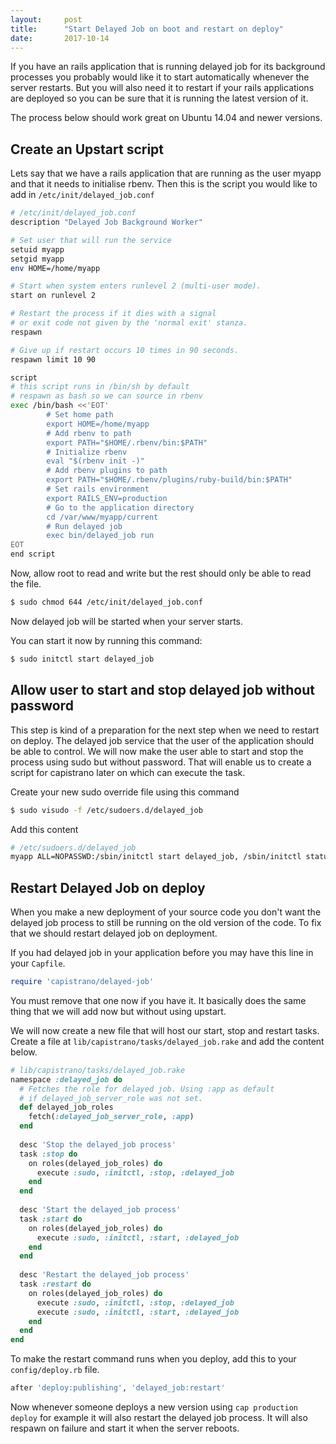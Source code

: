 ```yaml
---
layout:     post
title:      "Start Delayed Job on boot and restart on deploy"
date:       2017-10-14
---
```


If you have an rails application that is running delayed job for its background processes you probably would like it to start automatically whenever the server restarts. But you will also need it to restart if your rails applications are deployed so you can be sure that it is running the latest version of it.

The process below should work great on Ubuntu 14.04 and newer versions.

## Create an Upstart script

Lets say that we have a rails application that are running as the user myapp and that it needs to initialise rbenv. Then this is the script you would like to add in `/etc/init/delayed_job.conf`

```bash
# /etc/init/delayed_job.conf
description "Delayed Job Background Worker"

# Set user that will run the service
setuid myapp
setgid myapp
env HOME=/home/myapp

# Start when system enters runlevel 2 (multi-user mode).
start on runlevel 2

# Restart the process if it dies with a signal
# or exit code not given by the 'normal exit' stanza.
respawn

# Give up if restart occurs 10 times in 90 seconds.
respawn limit 10 90

script
# this script runs in /bin/sh by default
# respawn as bash so we can source in rbenv
exec /bin/bash <<'EOT'
        # Set home path
        export HOME=/home/myapp
        # Add rbenv to path
        export PATH="$HOME/.rbenv/bin:$PATH"
        # Initialize rbenv
        eval "$(rbenv init -)"
        # Add rbenv plugins to path
        export PATH="$HOME/.rbenv/plugins/ruby-build/bin:$PATH"
        # Set rails environment
        export RAILS_ENV=production
        # Go to the application directory
        cd /var/www/myapp/current
        # Run delayed job
        exec bin/delayed_job run
EOT
end script
```

Now, allow root to read and write but the rest should only be able to read the file.

```bash
$ sudo chmod 644 /etc/init/delayed_job.conf
```

Now delayed job will be started when your server starts.

You can start it now by running this command:

```bash
$ sudo initctl start delayed_job
```

## Allow user to start and stop delayed job without password

This step is kind of a preparation for the next step when we need to restart on deploy. The delayed job service that the user of the application should be able to control. We will now make the user able to start and stop the process using sudo but without password. That will enable us to create a script for capistrano later on which can execute the task.

Create your new sudo override file using this command

```bash
$ sudo visudo -f /etc/sudoers.d/delayed_job
```

Add this content

```bash
# /etc/sudoers.d/delayed_job
myapp ALL=NOPASSWD:/sbin/initctl start delayed_job, /sbin/initctl status delayed_job, /sbin/initctl stop delayed_job
```

## Restart Delayed Job on deploy

When you make a new deployment of your source code you don't want the delayed job process to still be running on the old version of the code. To fix that we should restart delayed job on deployment.

If you had delayed job in your application before you may have this line in your `Capfile`.

```ruby
require 'capistrano/delayed-job'
```

You must remove that one now if you have it. It basically does the same thing that we will add now but without using upstart.

We will now create a new file that will host our start, stop and restart tasks. Create a file at `lib/capistrano/tasks/delayed_job.rake` and add the content below.

```ruby
# lib/capistrano/tasks/delayed_job.rake
namespace :delayed_job do
  # Fetches the role for delayed job. Using :app as default
  # if delayed_job_server_role was not set.
  def delayed_job_roles
    fetch(:delayed_job_server_role, :app)
  end
 
  desc 'Stop the delayed_job process'
  task :stop do
    on roles(delayed_job_roles) do
      execute :sudo, :initctl, :stop, :delayed_job
    end
  end
 
  desc 'Start the delayed_job process'
  task :start do
    on roles(delayed_job_roles) do
      execute :sudo, :initctl, :start, :delayed_job
    end
  end
 
  desc 'Restart the delayed_job process'
  task :restart do
    on roles(delayed_job_roles) do
      execute :sudo, :initctl, :stop, :delayed_job
      execute :sudo, :initctl, :start, :delayed_job
    end
  end
end
```

To make the restart command runs when you deploy, add this to your `config/deploy.rb` file.

```ruby
after 'deploy:publishing', 'delayed_job:restart'
```

Now whenever someone deploys a new version using `cap production deploy` for example it will also restart the delayed job process. It will also respawn on failure and start it when the server reboots.